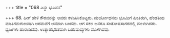 +++
title = "068 ಎನ್ದು ಭೂಪನ"

+++
68. ಹೀಗೆ ಹೇಳಿ ಕೌರವನನ್ನು ಅವರು ಕಳುಹಿಸಿಕೊಟ್ಟರು. ದುರ್ಯೋಧನನು ಭೂಮಿಗೆ ಹಿಂತಿರುಗಿ, ಹೆಂಡತಿಯ ಮಾತಿಗನುಗುಣವಾಗಿ ಅರಮನೆಗೆ ಅವನಾಗಿ ಬಂದನು. ಆಗ ಸಕಲ ಜನರೂ ಸಂತೋಷಸಾಗರದಲ್ಲಿ ಮುಳುಗಿದರು. ಧ್ವಜಗಳು ಹಾರಾಡಿದವು. ಉತ್ಸಾಹಭರಿತವಾಗಿ ಬಹುವಾದ್ಯಗಳು ಮೊಳಗಿದವು.